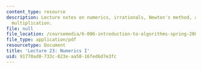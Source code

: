 ```yaml
---
content_type: resource
description: Lecture notes on numerics, irrationals, Newton's method, and high precision
  multiplication.
file: null
file_location: /coursemedia/6-006-introduction-to-algorithms-spring-2008/91770ad0733c823eaa5816fed6d7e3fc_lec23.pdf
file_type: application/pdf
resourcetype: Document
title: 'Lecture 23: Numerics I'
uid: 91770ad0-733c-823e-aa58-16fed6d7e3fc
---
```

